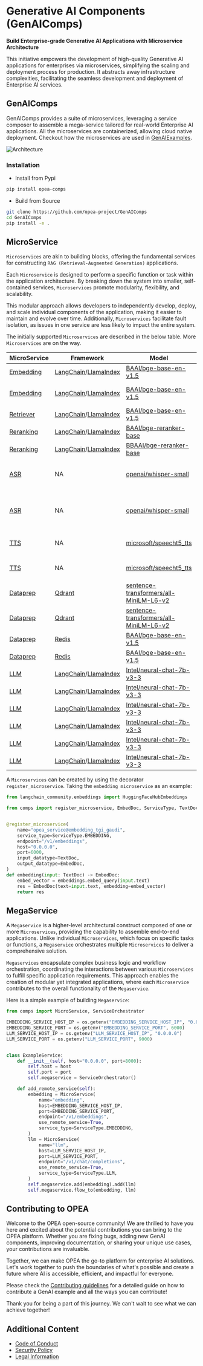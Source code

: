 # Generative AI Components (GenAIComps)

**Build Enterprise-grade Generative AI Applications with Microservice Architecture**

This initiative empowers the development of high-quality Generative AI applications for enterprises via microservices, simplifying the scaling and deployment process for production. It abstracts away infrastructure complexities, facilitating the seamless development and deployment of Enterprise AI services.

## GenAIComps

GenAIComps provides a suite of microservices, leveraging a service composer to assemble a mega-service tailored for real-world Enterprise AI applications. All the microservices are containerized, allowing cloud native deployment. Checkout how the microservices are used in [GenAIExamples](https://github.com/opea-project/GenAIExamples).

![Architecture](https://i.imgur.com/r5J0i8j.png)

### Installation

- Install from Pypi

```bash
pip install opea-comps
```

- Build from Source

```bash
git clone https://github.com/opea-project/GenAIComps
cd GenAIComps
pip install -e .
```

## MicroService

`Microservices` are akin to building blocks, offering the fundamental services for constructing `RAG (Retrieval-Augmented Generation)` applications.

Each `Microservice` is designed to perform a specific function or task within the application architecture. By breaking down the system into smaller, self-contained services, `Microservices` promote modularity, flexibility, and scalability.

This modular approach allows developers to independently develop, deploy, and scale individual components of the application, making it easier to maintain and evolve over time. Additionally, `Microservices` facilitate fault isolation, as issues in one service are less likely to impact the entire system.

The initially supported `Microservices` are described in the below table. More `Microservices` are on the way.

| MicroService                                  | Framework                                                                      | Model                                                                                                   | Serving                                                         | HW     | Description                           |
| --------------------------------------------- | ------------------------------------------------------------------------------ | ------------------------------------------------------------------------------------------------------- | --------------------------------------------------------------- | ------ | ------------------------------------- |
| [Embedding](./comps/embeddings/README.md)     | [LangChain](https://www.langchain.com)/[LlamaIndex](https://www.llamaindex.ai) | [BAAI/bge-base-en-v1.5](https://huggingface.co/BAAI/bge-base-en-v1.5)                                   | [TEI-Gaudi](https://github.com/huggingface/tei-gaudi)           | Gaudi2 | Embedding on Gaudi2                   |
| [Embedding](./comps/embeddings/README.md)     | [LangChain](https://www.langchain.com)/[LlamaIndex](https://www.llamaindex.ai) | [BAAI/bge-base-en-v1.5](https://huggingface.co/BAAI/bge-base-en-v1.5)                                   | [TEI](https://github.com/huggingface/text-embeddings-inference) | Xeon   | Embedding on Xeon CPU                 |
| [Retriever](./comps/retrievers/README.md)     | [LangChain](https://www.langchain.com)/[LlamaIndex](https://www.llamaindex.ai) | [BAAI/bge-base-en-v1.5](https://huggingface.co/BAAI/bge-base-en-v1.5)                                   | [TEI](https://github.com/huggingface/text-embeddings-inference) | Xeon   | Retriever on Xeon CPU                 |
| [Reranking](./comps/reranks/tei/README.md)    | [LangChain](https://www.langchain.com)/[LlamaIndex](https://www.llamaindex.ai) | [BAAI/bge-reranker-base](https://huggingface.co/BAAI/bge-reranker-base)                                 | [TEI-Gaudi](https://github.com/huggingface/tei-gaudi)           | Gaudi2 | Reranking on Gaudi2                   |
| [Reranking](./comps/reranks/tei/README.md)    | [LangChain](https://www.langchain.com)/[LlamaIndex](https://www.llamaindex.ai) | [BBAAI/bge-reranker-base](https://huggingface.co/BAAI/bge-reranker-base)                                | [TEI](https://github.com/huggingface/text-embeddings-inference) | Xeon   | Reranking on Xeon CPU                 |
| [ASR](./comps/asr/src/README.md)              | NA                                                                             | [openai/whisper-small](https://huggingface.co/openai/whisper-small)                                     | NA                                                              | Gaudi2 | Audio-Speech-Recognition on Gaudi2    |
| [ASR](./comps/asr/src/README.md)              | NA                                                                             | [openai/whisper-small](https://huggingface.co/openai/whisper-small)                                     | NA                                                              | Xeon   | Audio-Speech-RecognitionS on Xeon CPU |
| [TTS](./comps/tts/src/README.md)              | NA                                                                             | [microsoft/speecht5_tts](https://huggingface.co/microsoft/speecht5_tts)                                 | NA                                                              | Gaudi2 | Text-To-Speech on Gaudi2              |
| [TTS](./comps/tts/src/README.md)              | NA                                                                             | [microsoft/speecht5_tts](https://huggingface.co/microsoft/speecht5_tts)                                 | NA                                                              | Xeon   | Text-To-Speech on Xeon CPU            |
| [Dataprep](./comps/dataprep/README.md)        | [Qdrant](https://qdrant.tech/)                                                 | [sentence-transformers/all-MiniLM-L6-v2](https://huggingface.co/sentence-transformers/all-MiniLM-L6-v2) | NA                                                              | Gaudi2 | Dataprep on Gaudi2                    |
| [Dataprep](./comps/dataprep/README.md)        | [Qdrant](https://qdrant.tech/)                                                 | [sentence-transformers/all-MiniLM-L6-v2](https://huggingface.co/sentence-transformers/all-MiniLM-L6-v2) | NA                                                              | Xeon   | Dataprep on Xeon CPU                  |
| [Dataprep](./comps/dataprep/README.md)        | [Redis](https://redis.io/)                                                     | [BAAI/bge-base-en-v1.5](https://huggingface.co/BAAI/bge-base-en-v1.5)                                   | NA                                                              | Gaudi2 | Dataprep on Gaudi2                    |
| [Dataprep](./comps/dataprep/README.md)        | [Redis](https://redis.io/)                                                     | [BAAI/bge-base-en-v1.5](https://huggingface.co/BAAI/bge-base-en-v1.5)                                   | NA                                                              | Xeon   | Dataprep on Xeon CPU                  |
| [LLM](./comps/llms/text-generation/README.md) | [LangChain](https://www.langchain.com)/[LlamaIndex](https://www.llamaindex.ai) | [Intel/neural-chat-7b-v3-3](https://huggingface.co/Intel/neural-chat-7b-v3-3)                           | [TGI Gaudi](https://github.com/huggingface/tgi-gaudi)           | Gaudi2 | LLM on Gaudi2                         |
| [LLM](./comps/llms/text-generation/README.md) | [LangChain](https://www.langchain.com)/[LlamaIndex](https://www.llamaindex.ai) | [Intel/neural-chat-7b-v3-3](https://huggingface.co/Intel/neural-chat-7b-v3-3)                           | [TGI](https://github.com/huggingface/text-generation-inference) | Xeon   | LLM on Xeon CPU                       |
| [LLM](./comps/llms/text-generation/README.md) | [LangChain](https://www.langchain.com)/[LlamaIndex](https://www.llamaindex.ai) | [Intel/neural-chat-7b-v3-3](https://huggingface.co/Intel/neural-chat-7b-v3-3)                           | [Ray Serve](https://github.com/ray-project/ray)                 | Gaudi2 | LLM on Gaudi2                         |
| [LLM](./comps/llms/text-generation/README.md) | [LangChain](https://www.langchain.com)/[LlamaIndex](https://www.llamaindex.ai) | [Intel/neural-chat-7b-v3-3](https://huggingface.co/Intel/neural-chat-7b-v3-3)                           | [Ray Serve](https://github.com/ray-project/ray)                 | Xeon   | LLM on Xeon CPU                       |
| [LLM](./comps/llms/text-generation/README.md) | [LangChain](https://www.langchain.com)/[LlamaIndex](https://www.llamaindex.ai) | [Intel/neural-chat-7b-v3-3](https://huggingface.co/Intel/neural-chat-7b-v3-3)                           | [vLLM](https://github.com/vllm-project/vllm/)                   | Gaudi2 | LLM on Gaudi2                         |
| [LLM](./comps/llms/text-generation/README.md) | [LangChain](https://www.langchain.com)/[LlamaIndex](https://www.llamaindex.ai) | [Intel/neural-chat-7b-v3-3](https://huggingface.co/Intel/neural-chat-7b-v3-3)                           | [vLLM](https://github.com/vllm-project/vllm/)                   | Xeon   | LLM on Xeon CPU                       |

A `Microservices` can be created by using the decorator `register_microservice`. Taking the `embedding microservice` as an example:

```python
from langchain_community.embeddings import HuggingFaceHubEmbeddings

from comps import register_microservice, EmbedDoc, ServiceType, TextDoc


@register_microservice(
    name="opea_service@embedding_tgi_gaudi",
    service_type=ServiceType.EMBEDDING,
    endpoint="/v1/embeddings",
    host="0.0.0.0",
    port=6000,
    input_datatype=TextDoc,
    output_datatype=EmbedDoc,
)
def embedding(input: TextDoc) -> EmbedDoc:
    embed_vector = embeddings.embed_query(input.text)
    res = EmbedDoc(text=input.text, embedding=embed_vector)
    return res
```

## MegaService

A `Megaservice` is a higher-level architectural construct composed of one or more `Microservices`, providing the capability to assemble end-to-end applications. Unlike individual `Microservices`, which focus on specific tasks or functions, a `Megaservice` orchestrates multiple `Microservices` to deliver a comprehensive solution.

`Megaservices` encapsulate complex business logic and workflow orchestration, coordinating the interactions between various `Microservices` to fulfill specific application requirements. This approach enables the creation of modular yet integrated applications, where each `Microservice` contributes to the overall functionality of the `Megaservice`.

Here is a simple example of building `Megaservice`:

```python
from comps import MicroService, ServiceOrchestrator

EMBEDDING_SERVICE_HOST_IP = os.getenv("EMBEDDING_SERVICE_HOST_IP", "0.0.0.0")
EMBEDDING_SERVICE_PORT = os.getenv("EMBEDDING_SERVICE_PORT", 6000)
LLM_SERVICE_HOST_IP = os.getenv("LLM_SERVICE_HOST_IP", "0.0.0.0")
LLM_SERVICE_PORT = os.getenv("LLM_SERVICE_PORT", 9000)


class ExampleService:
    def __init__(self, host="0.0.0.0", port=8000):
        self.host = host
        self.port = port
        self.megaservice = ServiceOrchestrator()

    def add_remote_service(self):
        embedding = MicroService(
            name="embedding",
            host=EMBEDDING_SERVICE_HOST_IP,
            port=EMBEDDING_SERVICE_PORT,
            endpoint="/v1/embeddings",
            use_remote_service=True,
            service_type=ServiceType.EMBEDDING,
        )
        llm = MicroService(
            name="llm",
            host=LLM_SERVICE_HOST_IP,
            port=LLM_SERVICE_PORT,
            endpoint="/v1/chat/completions",
            use_remote_service=True,
            service_type=ServiceType.LLM,
        )
        self.megaservice.add(embedding).add(llm)
        self.megaservice.flow_to(embedding, llm)
```

## Contributing to OPEA

Welcome to the OPEA open-source community! We are thrilled to have you here and excited about the potential contributions you can bring to the OPEA platform. Whether you are fixing bugs, adding new GenAI components, improving documentation, or sharing your unique use cases, your contributions are invaluable.

Together, we can make OPEA the go-to platform for enterprise AI solutions. Let's work together to push the boundaries of what's possible and create a future where AI is accessible, efficient, and impactful for everyone.

Please check the [Contributing guidelines](https://github.com/opea-project/docs/tree/main/community/CONTRIBUTING.md) for a detailed guide on how to contribute a GenAI example and all the ways you can contribute!

Thank you for being a part of this journey. We can't wait to see what we can achieve together!

## Additional Content

- [Code of Conduct](https://github.com/opea-project/docs/tree/main/community/CODE_OF_CONDUCT.md)
- [Security Policy](https://github.com/opea-project/docs/tree/main/community/SECURITY.md)
- [Legal Information](LEGAL_INFORMATION.md)
